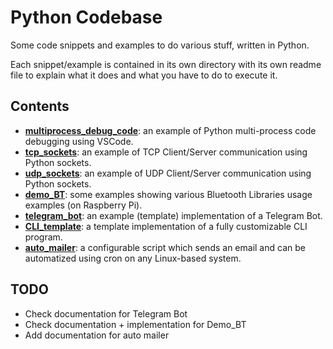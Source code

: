 # Python Codebase

Some code snippets and examples to do various stuff, written in Python.

Each snippet/example is contained in its own directory with its own
readme file to explain what it does and what you have to do to
execute it.

## Contents


* [**multiprocess_debug_code**](./multiprocess_debug_code): an example of Python multi-process code debugging using VSCode.
* [**tcp_sockets**](./tcp_sockets): an example of TCP Client/Server communication using Python sockets.
* [**udp_sockets**](./udp_sockets): an example of UDP Client/Server communication using Python sockets.
* [**demo_BT**](./demo_BT): some examples showing various Bluetooth Libraries usage examples (on Raspberry Pi).
* [**telegram_bot**](./telegram_bot): an example (template) implementation of a Telegram Bot.
* [**CLI_template**](./CLI_template): a template implementation of a fully customizable CLI program.
* [**auto_mailer**](./auto_mailer): a configurable script which sends an email and can be automatized using cron on any Linux-based system.

## TODO
* Check documentation for Telegram Bot
* Check documentation + implementation for Demo_BT
* Add documentation for auto mailer
